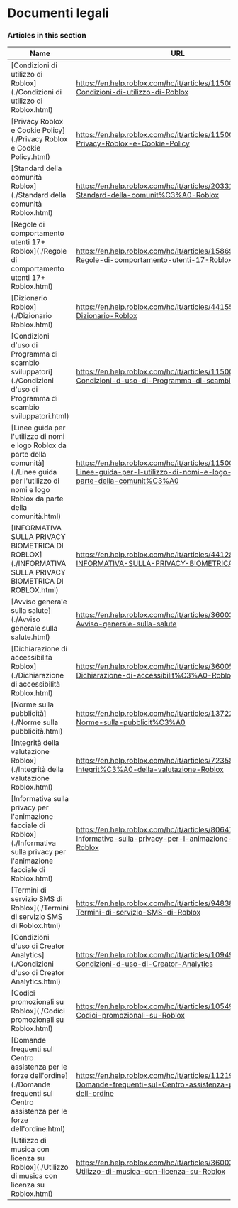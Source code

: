 # Documenti legali  
### Articles in this section
Name|URL
-|-
[Condizioni di utilizzo di Roblox](./Condizioni di utilizzo di Roblox.html) |https://en.help.roblox.com/hc/it/articles/115004647846-Condizioni-di-utilizzo-di-Roblox
[Privacy Roblox e Cookie Policy](./Privacy Roblox e Cookie Policy.html) |https://en.help.roblox.com/hc/it/articles/115004630823-Privacy-Roblox-e-Cookie-Policy
[Standard della comunità Roblox](./Standard della comunità Roblox.html) |https://en.help.roblox.com/hc/it/articles/203313410-Standard-della-comunit%C3%A0-Roblox
[Regole di comportamento utenti 17+ Roblox](./Regole di comportamento utenti 17+ Roblox.html) |https://en.help.roblox.com/hc/it/articles/15869919570708-Regole-di-comportamento-utenti-17-Roblox
[Dizionario Roblox](./Dizionario Roblox.html) |https://en.help.roblox.com/hc/it/articles/4415545981332-Dizionario-Roblox
[Condizioni d'uso di Programma di scambio sviluppatori](./Condizioni d'uso di Programma di scambio sviluppatori.html) |https://en.help.roblox.com/hc/it/articles/115005718246-Condizioni-d-uso-di-Programma-di-scambio-sviluppatori
[Linee guida per l'utilizzo di nomi e logo Roblox da parte della comunità](./Linee guida per l'utilizzo di nomi e logo Roblox da parte della comunità.html) |https://en.help.roblox.com/hc/it/articles/115001708126-Linee-guida-per-l-utilizzo-di-nomi-e-logo-Roblox-da-parte-della-comunit%C3%A0
[INFORMATIVA SULLA PRIVACY BIOMETRICA DI ROBLOX](./INFORMATIVA SULLA PRIVACY BIOMETRICA DI ROBLOX.html) |https://en.help.roblox.com/hc/it/articles/4412863575316-INFORMATIVA-SULLA-PRIVACY-BIOMETRICA-DI-ROBLOX
[Avviso generale sulla salute](./Avviso generale sulla salute.html) |https://en.help.roblox.com/hc/it/articles/360031603131-Avviso-generale-sulla-salute
[Dichiarazione di accessibilità Roblox](./Dichiarazione di accessibilità Roblox.html) |https://en.help.roblox.com/hc/it/articles/360059080071-Dichiarazione-di-accessibilit%C3%A0-Roblox
[Norme sulla pubblicità](./Norme sulla pubblicità.html) |https://en.help.roblox.com/hc/it/articles/13722260778260-Norme-sulla-pubblicit%C3%A0
[Integrità della valutazione Roblox](./Integrità della valutazione Roblox.html) |https://en.help.roblox.com/hc/it/articles/7235818866964-Integrit%C3%A0-della-valutazione-Roblox
[Informativa sulla privacy per l'animazione facciale di Roblox](./Informativa sulla privacy per l'animazione facciale di Roblox.html) |https://en.help.roblox.com/hc/it/articles/8064749848980-Informativa-sulla-privacy-per-l-animazione-facciale-di-Roblox
[Termini di servizio SMS di Roblox](./Termini di servizio SMS di Roblox.html) |https://en.help.roblox.com/hc/it/articles/9483830673556-Termini-di-servizio-SMS-di-Roblox
[Condizioni d'uso di Creator Analytics](./Condizioni d'uso di Creator Analytics.html) |https://en.help.roblox.com/hc/it/articles/10949046065044-Condizioni-d-uso-di-Creator-Analytics
[Codici promozionali su Roblox](./Codici promozionali su Roblox.html) |https://en.help.roblox.com/hc/it/articles/10549651908244-Codici-promozionali-su-Roblox
[Domande frequenti sul Centro assistenza per le forze dell'ordine](./Domande frequenti sul Centro assistenza per le forze dell'ordine.html) |https://en.help.roblox.com/hc/it/articles/11219680442260-Domande-frequenti-sul-Centro-assistenza-per-le-forze-dell-ordine
[Utilizzo di musica con licenza su Roblox](./Utilizzo di musica con licenza su Roblox.html) |https://en.help.roblox.com/hc/it/articles/360038525351-Utilizzo-di-musica-con-licenza-su-Roblox